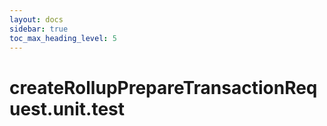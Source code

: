 ```yaml
---
layout: docs
sidebar: true
toc_max_heading_level: 5
---
```


# createRollupPrepareTransactionRequest.unit.test

